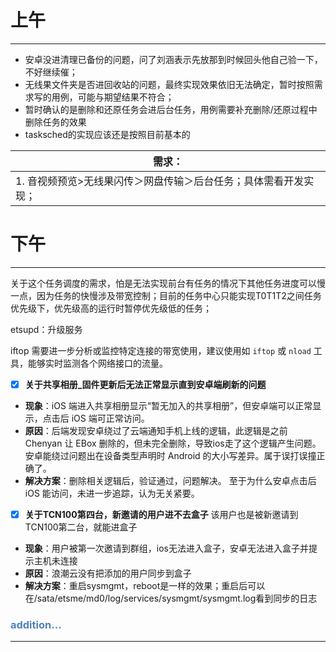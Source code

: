 
# 上午
---
- 安卓没进清理已备份的问题，问了刘涵表示先放那到时候回头他自己验一下，不好继续催；
- 无线果文件夹是否进回收站的问题，最终实现效果依旧无法确定，暂时按照需求写的用例，可能与期望结果不符合；
- 暂时确认的是删除和还原任务会进后台任务，用例需要补充删除/还原过程中删除任务的效果
- tasksched的实现应该还是按照目前基本的

| 需求：                                |
| ---------------------------------- |
| 1. 音视频预览>无线果闪传＞网盘传输＞后台任务；具体需看开发实现； |


# 下午
---
关于这个任务调度的需求，怕是无法实现前台有任务的情况下其他任务进度可以慢一点，因为任务的快慢涉及带宽控制；目前的任务中心只能实现T0T1T2之间任务优先级下，优先级高的运行时暂停优先级低的任务；

etsupd：升级服务

iftop
需要进一步分析或监控特定连接的带宽使用，建议使用如 `iftop` 或 `nload` 工具，能够实时监测各个网络接口的流量。

- [x] **关于共享相册_固件更新后无法正常显示直到安卓端刷新的问题**
- **现象**：iOS 端进入共享相册显示“暂无加入的共享相册”，但安卓端可以正常显示，点击后 iOS 端可正常访问。  
- **原因**：后端发现安卓绕过了云端通知手机上线的逻辑，此逻辑是之前 Chenyan 让 EBox 删除的，但未完全删除，导致ios走了这个逻辑产生问题。安卓能绕过问题出在设备类型声明时 Android 的大小写差异。属于误打误撞正确了。
- **解决方案**：删除相关逻辑后，验证通过，问题解决。  至于为什么安卓点击后 iOS 能访问，未进一步追踪，认为无关紧要。

- [x] **关于TCN100第四台，新邀请的用户进不去盒子**
该用户也是被新邀请到TCN100第二台，就能进盒子
- **现象**：用户被第一次邀请到群组，ios无法进入盒子，安卓无法进入盒子并提示主机未连接
- **原因**：浪潮云没有把添加的用户同步到盒子
- **解决方案**：重启sysmgmt，reboot是一样的效果；重启后可以在/sata/etsme/md0/log/services/sysmgmt/sysmgmt.log看到同步的日志

### <font color="#4f81bd">addition...</font>
---

